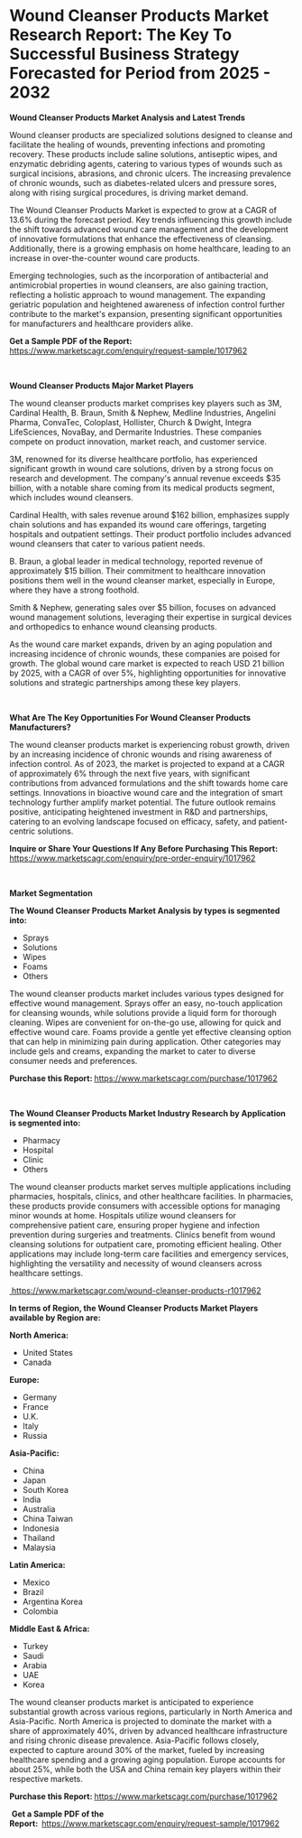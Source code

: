 <p><h1>Wound Cleanser Products Market Research Report: The Key To Successful Business Strategy Forecasted for Period from 2025 - 2032</h1></p><p><strong>Wound Cleanser Products Market Analysis and Latest Trends</strong></p>
<p><p>Wound cleanser products are specialized solutions designed to cleanse and facilitate the healing of wounds, preventing infections and promoting recovery. These products include saline solutions, antiseptic wipes, and enzymatic debriding agents, catering to various types of wounds such as surgical incisions, abrasions, and chronic ulcers. The increasing prevalence of chronic wounds, such as diabetes-related ulcers and pressure sores, along with rising surgical procedures, is driving market demand.</p><p>The Wound Cleanser Products Market is expected to grow at a CAGR of 13.6% during the forecast period. Key trends influencing this growth include the shift towards advanced wound care management and the development of innovative formulations that enhance the effectiveness of cleansing. Additionally, there is a growing emphasis on home healthcare, leading to an increase in over-the-counter wound care products.</p><p>Emerging technologies, such as the incorporation of antibacterial and antimicrobial properties in wound cleansers, are also gaining traction, reflecting a holistic approach to wound management. The expanding geriatric population and heightened awareness of infection control further contribute to the market's expansion, presenting significant opportunities for manufacturers and healthcare providers alike.</p></p>
<p><strong>Get a Sample PDF of the Report:&nbsp;</strong> <a href="https://www.marketscagr.com/enquiry/request-sample/1017962?utm_campaign=2954&utm_medium=2&utm_source=Github&utm_content=ia&utm_term=19042025&utm_id=wound-cleanser-products">https://www.marketscagr.com/enquiry/request-sample/1017962</a></p>
<p>&nbsp;</p>
<p><strong>Wound Cleanser Products Major Market Players</strong></p>
<p><p>The wound cleanser products market comprises key players such as 3M, Cardinal Health, B. Braun, Smith & Nephew, Medline Industries, Angelini Pharma, ConvaTec, Coloplast, Hollister, Church & Dwight, Integra LifeSciences, NovaBay, and Dermarite Industries. These companies compete on product innovation, market reach, and customer service.</p><p>3M, renowned for its diverse healthcare portfolio, has experienced significant growth in wound care solutions, driven by a strong focus on research and development. The company's annual revenue exceeds $35 billion, with a notable share coming from its medical products segment, which includes wound cleansers. </p><p>Cardinal Health, with sales revenue around $162 billion, emphasizes supply chain solutions and has expanded its wound care offerings, targeting hospitals and outpatient settings. Their product portfolio includes advanced wound cleansers that cater to various patient needs.</p><p>B. Braun, a global leader in medical technology, reported revenue of approximately $15 billion. Their commitment to healthcare innovation positions them well in the wound cleanser market, especially in Europe, where they have a strong foothold.</p><p>Smith & Nephew, generating sales over $5 billion, focuses on advanced wound management solutions, leveraging their expertise in surgical devices and orthopedics to enhance wound cleansing products. </p><p>As the wound care market expands, driven by an aging population and increasing incidence of chronic wounds, these companies are poised for growth. The global wound care market is expected to reach USD 21 billion by 2025, with a CAGR of over 5%, highlighting opportunities for innovative solutions and strategic partnerships among these key players.</p></p>
<p>&nbsp;</p>
<p><strong>What Are The Key Opportunities For Wound Cleanser Products Manufacturers?</strong></p>
<p><p>The wound cleanser products market is experiencing robust growth, driven by an increasing incidence of chronic wounds and rising awareness of infection control. As of 2023, the market is projected to expand at a CAGR of approximately 6% through the next five years, with significant contributions from advanced formulations and the shift towards home care settings. Innovations in bioactive wound care and the integration of smart technology further amplify market potential. The future outlook remains positive, anticipating heightened investment in R&D and partnerships, catering to an evolving landscape focused on efficacy, safety, and patient-centric solutions.</p></p>
<p><strong>Inquire or Share Your Questions If Any Before Purchasing This Report:</strong> <a href="https://www.marketscagr.com/enquiry/pre-order-enquiry/1017962?utm_campaign=2954&utm_medium=2&utm_source=Github&utm_content=ia&utm_term=19042025&utm_id=wound-cleanser-products">https://www.marketscagr.com/enquiry/pre-order-enquiry/1017962</a></p>
<p>&nbsp;</p>
<p><strong>Market Segmentation</strong></p>
<p><strong>The Wound Cleanser Products Market Analysis by types is segmented into:</strong></p>
<p><ul><li>Sprays</li><li>Solutions</li><li>Wipes</li><li>Foams</li><li>Others</li></ul></p>
<p><p>The wound cleanser products market includes various types designed for effective wound management. Sprays offer an easy, no-touch application for cleansing wounds, while solutions provide a liquid form for thorough cleaning. Wipes are convenient for on-the-go use, allowing for quick and effective wound care. Foams provide a gentle yet effective cleansing option that can help in minimizing pain during application. Other categories may include gels and creams, expanding the market to cater to diverse consumer needs and preferences.</p></p>
<p><strong>Purchase this Report:&nbsp;</strong><a href="https://www.marketscagr.com/purchase/1017962?utm_campaign=2954&utm_medium=2&utm_source=Github&utm_content=ia&utm_term=19042025&utm_id=wound-cleanser-products">https://www.marketscagr.com/purchase/1017962</a></p>
<p>&nbsp;</p>
<p><strong>The Wound Cleanser Products Market Industry Research by Application is segmented into:</strong></p>
<p><ul><li>Pharmacy</li><li>Hospital</li><li>Clinic</li><li>Others</li></ul></p>
<p><p>The wound cleanser products market serves multiple applications including pharmacies, hospitals, clinics, and other healthcare facilities. In pharmacies, these products provide consumers with accessible options for managing minor wounds at home. Hospitals utilize wound cleansers for comprehensive patient care, ensuring proper hygiene and infection prevention during surgeries and treatments. Clinics benefit from wound cleansing solutions for outpatient care, promoting efficient healing. Other applications may include long-term care facilities and emergency services, highlighting the versatility and necessity of wound cleansers across healthcare settings.</p></p>
<p><a href="https://www.marketscagr.com/wound-cleanser-products-r1017962?utm_campaign=2954&utm_medium=2&utm_source=Github&utm_content=ia&utm_term=19042025&utm_id=wound-cleanser-products">&nbsp;https://www.marketscagr.com/wound-cleanser-products-r1017962</a></p>
<p><strong>In terms of Region, the Wound Cleanser Products Market Players available by Region are:</strong></p>
<p>
    <p> <strong> North America: </strong>
        <ul>
            <li>United States</li>
            <li>Canada</li>
        </ul>
        </p> 
    <p> <strong> Europe: </strong>
        <ul>
            <li>Germany</li>
            <li>France</li>
            <li>U.K.</li>
            <li>Italy</li>
            <li>Russia</li>
        </ul>
        </p> 
    <p> <strong> Asia-Pacific: </strong>
        <ul>
            <li>China</li>
            <li>Japan</li>
            <li>South Korea</li>
            <li>India</li>
            <li>Australia</li>
            <li>China Taiwan</li>
            <li>Indonesia</li>
            <li>Thailand</li>
            <li>Malaysia</li>
        </ul>
        </p> 
    <p> <strong> Latin America: </strong>
        <ul>
            <li>Mexico</li>
            <li>Brazil</li>
            <li>Argentina Korea</li>
            <li>Colombia</li>
        </ul>
        </p> 
    <p> <strong> Middle East & Africa: </strong>
        <ul>
            <li>Turkey</li>
            <li>Saudi</li>
            <li>Arabia</li>
            <li>UAE</li>
            <li>Korea</li>
        </ul>
    </p>
    </p>
<p><p>The wound cleanser products market is anticipated to experience substantial growth across various regions, particularly in North America and Asia-Pacific. North America is projected to dominate the market with a share of approximately 40%, driven by advanced healthcare infrastructure and rising chronic disease prevalence. Asia-Pacific follows closely, expected to capture around 30% of the market, fueled by increasing healthcare spending and a growing aging population. Europe accounts for about 25%, while both the USA and China remain key players within their respective markets.</p></p>
<p><strong>Purchase this Report: </strong><a href="https://www.marketscagr.com/purchase/1017962?utm_campaign=2954&utm_medium=2&utm_source=Github&utm_content=ia&utm_term=19042025&utm_id=wound-cleanser-products">https://www.marketscagr.com/purchase/1017962</a></p>
<p>&nbsp;<strong>Get a Sample PDF of the Report:&nbsp;&nbsp;</strong><a href="https://www.marketscagr.com/enquiry/request-sample/1017962?utm_campaign=2954&utm_medium=2&utm_source=Github&utm_content=ia&utm_term=19042025&utm_id=wound-cleanser-products">https://www.marketscagr.com/enquiry/request-sample/1017962</a></p>
<p><strong></strong></p>
<p><p></p><p></p><p></p></p>
